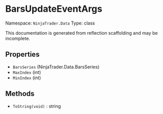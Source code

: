 # BarsUpdateEventArgs

Namespace: `NinjaTrader.Data`
Type: class

This documentation is generated from reflection scaffolding and may be incomplete.

## Properties
- `BarsSeries` (NinjaTrader.Data.BarsSeries)
- `MaxIndex` (int)
- `MinIndex` (int)

## Methods
- `ToString(void)` : string
